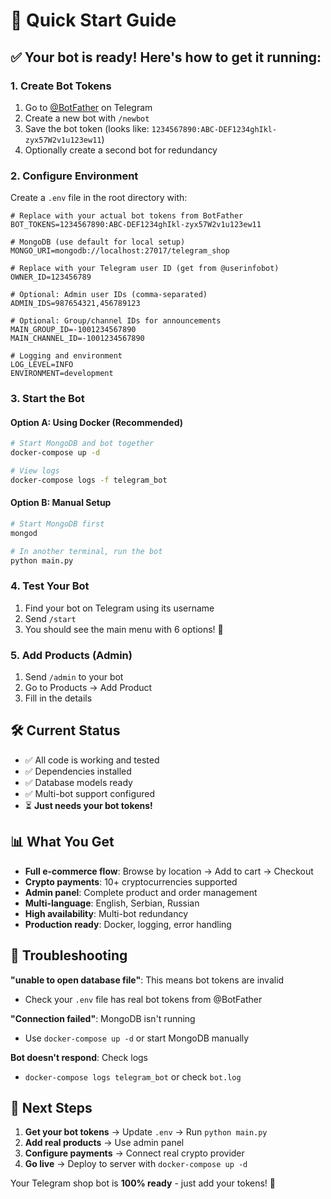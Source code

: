 # 🚀 Quick Start Guide

## ✅ Your bot is ready! Here's how to get it running:

### 1. Create Bot Tokens
1. Go to [@BotFather](https://t.me/BotFather) on Telegram
2. Create a new bot with `/newbot`
3. Save the bot token (looks like: `1234567890:ABC-DEF1234ghIkl-zyx57W2v1u123ew11`)
4. Optionally create a second bot for redundancy

### 2. Configure Environment
Create a `.env` file in the root directory with:

```env
# Replace with your actual bot tokens from BotFather
BOT_TOKENS=1234567890:ABC-DEF1234ghIkl-zyx57W2v1u123ew11

# MongoDB (use default for local setup)
MONGO_URI=mongodb://localhost:27017/telegram_shop

# Replace with your Telegram user ID (get from @userinfobot)
OWNER_ID=123456789

# Optional: Admin user IDs (comma-separated)
ADMIN_IDS=987654321,456789123

# Optional: Group/channel IDs for announcements
MAIN_GROUP_ID=-1001234567890
MAIN_CHANNEL_ID=-1001234567890

# Logging and environment
LOG_LEVEL=INFO
ENVIRONMENT=development
```

### 3. Start the Bot

#### Option A: Using Docker (Recommended)
```bash
# Start MongoDB and bot together
docker-compose up -d

# View logs
docker-compose logs -f telegram_bot
```

#### Option B: Manual Setup
```bash
# Start MongoDB first
mongod

# In another terminal, run the bot
python main.py
```

### 4. Test Your Bot
1. Find your bot on Telegram using its username
2. Send `/start` 
3. You should see the main menu with 6 options! 🎉

### 5. Add Products (Admin)
1. Send `/admin` to your bot
2. Go to Products → Add Product
3. Fill in the details

## 🛠️ Current Status
- ✅ All code is working and tested
- ✅ Dependencies installed
- ✅ Database models ready
- ✅ Multi-bot support configured
- ⏳ **Just needs your bot tokens!**

## 📊 What You Get
- **Full e-commerce flow**: Browse by location → Add to cart → Checkout
- **Crypto payments**: 10+ cryptocurrencies supported
- **Admin panel**: Complete product and order management
- **Multi-language**: English, Serbian, Russian
- **High availability**: Multi-bot redundancy
- **Production ready**: Docker, logging, error handling

## 🔧 Troubleshooting

**"unable to open database file"**: This means bot tokens are invalid
- Check your `.env` file has real bot tokens from @BotFather

**"Connection failed"**: MongoDB isn't running
- Use `docker-compose up -d` or start MongoDB manually

**Bot doesn't respond**: Check logs
- `docker-compose logs telegram_bot` or check `bot.log`

## 🎯 Next Steps
1. **Get your bot tokens** → Update `.env` → Run `python main.py`
2. **Add real products** → Use admin panel
3. **Configure payments** → Connect real crypto provider
4. **Go live** → Deploy to server with `docker-compose up -d`

Your Telegram shop bot is **100% ready** - just add your tokens! 🚀






